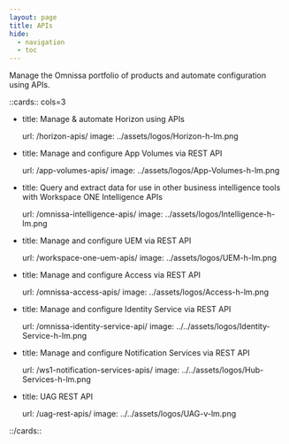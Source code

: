 ```yaml
---
layout: page
title: APIs
hide:
  - navigation
  - toc
---
```


Manage the Omnissa portfolio of products and automate configuration using APIs.

::cards:: cols=3

- title: Manage & automate Horizon using APIs
  
  url: /horizon-apis/
  image: ../assets/logos/Horizon-h-lm.png

- title: Manage and configure App Volumes via REST API
  
  url: /app-volumes-apis/
  image: ../assets/logos/App-Volumes-h-lm.png

- title: Query and extract data for use in other business intelligence tools with Workspace ONE Intelligence APIs
  
  url: /omnissa-intelligence-apis/
  image: ../assets/logos/Intelligence-h-lm.png

- title: Manage and configure UEM via REST API
  
  url: /workspace-one-uem-apis/
  image: ../assets/logos/UEM-h-lm.png

- title: Manage and configure Access via REST API
  
  url: /omnissa-access-apis/
  image: ../assets/logos/Access-h-lm.png

- title: Manage and configure Identity Service via REST API
  
  url: /omnissa-identity-service-api/
  image: ../../assets/logos/Identity-Service-h-lm.png

- title: Manage and configure Notification Services via REST API
  
  url: /ws1-notification-services-apis/
  image: ../../assets/logos/Hub-Services-h-lm.png

- title: UAG REST API
  
  url: /uag-rest-apis/
  image: ../../assets/logos/UAG-v-lm.png

::/cards::
